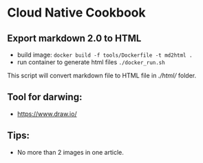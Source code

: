 # Cloud Native Cookbook

Export markdown 2.0 to HTML
---------------------------

- build image: `docker build -f tools/Dockerfile -t md2html .`
- run container to generate html files `./docker_run.sh`

This script will convert markdown file to HTML file in *./html/* folder.


Tool for darwing:
-----------------

- https://www.draw.io/


Tips:
------------------

- No more than 2 images in one article.